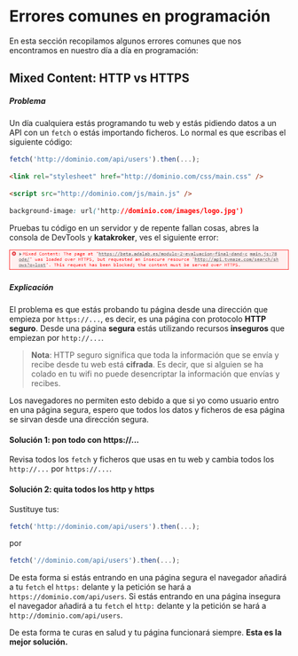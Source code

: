 # Errores comunes en programación

En esta sección recopilamos algunos errores comunes que nos encontramos en nuestro día a día en programación:

## Mixed Content: HTTP vs HTTPS

##### Problema

Un día cualquiera estás programando tu web y estás pidiendo datos a un API con un `fetch` o estás importando ficheros. Lo normal es que escribas el siguiente código:

```js
fetch('http://dominio.com/api/users').then(...);
```

```html
<link rel="stylesheet" href="http://dominio.com/css/main.css" />
```

```html
<script src="http://dominio.com/js/main.js" />
```

```css
background-image: url('http://dominio.com/images/logo.jpg')
```

Pruebas tu código en un servidor y de repente fallan cosas, abres la consola de DevTools y **katakroker**, ves el siguiente error:

![Mixed content](./assets/images/error-mixed-content.png)

##### Explicación

El problema es que estás probando tu página desde una dirección que empieza por `https://...`, es decir, es una página con protocolo **HTTP seguro**. Desde una página **segura** estás utilizando recursos **inseguros** que empiezan por `http://...`.

> **Nota**: HTTP seguro significa que toda la información que se envía y recibe desde tu web está **cifrada**. Es decir, que si alguien se ha colado en tu wifi no puede desencriptar la información que envías y recibes.

Los navegadores no permiten esto debido a que si yo como usuario entro en una página segura, espero que todos los datos y ficheros de esa página se sirvan desde una dirección segura.

#### Solución 1: pon todo con https://...

Revisa todos los `fetch` y ficheros que usas en tu web y cambia todos los `http://...` por `https://...`.

#### Solución 2: quita todos los http y https

Sustituye tus:

```js
fetch('http://dominio.com/api/users').then(...);
```

por

```js
fetch('//dominio.com/api/users').then(...);
```

De esta forma si estás entrando en una página segura el navegador añadirá a tu `fetch` el `https:` delante y la petición se hará a `https://dominio.com/api/users`. Si estás entrando en una página insegura el navegador añadirá a tu `fetch` el `http:` delante y la petición se hará a `http://dominio.com/api/users`.

De esta forma te curas en salud y tu página funcionará siempre. **Esta es la mejor solución.**